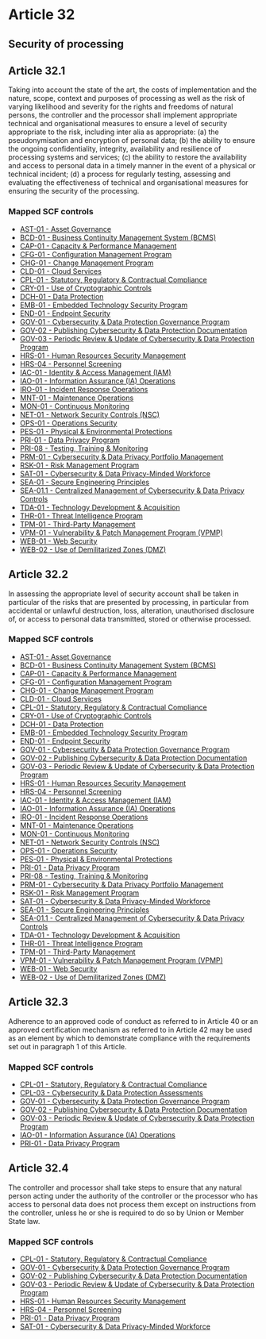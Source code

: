 # Article 32
## Security of processing

## Article 32.1
 Taking into account the state of the art, the costs of implementation and the nature, scope, context and purposes of processing as well as the risk of varying likelihood and severity for the rights and freedoms of natural persons, the controller and the processor shall implement appropriate technical and organisational measures to ensure a level of security appropriate to the risk, including inter alia as appropriate:
(a) the pseudonymisation and encryption of personal data;
(b) the ability to ensure the ongoing confidentiality, integrity, availability and resilience of processing systems and services;
(c) the ability to restore the availability and access to personal data in a timely manner in the event of a physical or technical incident;
(d) a process for regularly testing, assessing and evaluating the effectiveness of technical and organisational measures for ensuring the security of the processing.
### Mapped SCF controls
- [AST-01 - Asset Governance](../scf/ast-01-assetgovernance.md)
- [BCD-01 - Business Continuity Management System (BCMS)](../scf/bcd-01-businesscontinuitymanagementsystem(bcms).md)
- [CAP-01 - Capacity & Performance Management](../scf/cap-01-capacity&performancemanagement.md)
- [CFG-01 - Configuration Management Program](../scf/cfg-01-configurationmanagementprogram.md)
- [CHG-01 - Change Management Program](../scf/chg-01-changemanagementprogram.md)
- [CLD-01 - Cloud Services](../scf/cld-01-cloudservices.md)
- [CPL-01 - Statutory, Regulatory & Contractual Compliance](../scf/cpl-01-statutory,regulatory&contractualcompliance.md)
- [CRY-01 - Use of Cryptographic Controls](../scf/cry-01-useofcryptographiccontrols.md)
- [DCH-01 - Data Protection](../scf/dch-01-dataprotection.md)
- [EMB-01 - Embedded Technology Security Program](../scf/emb-01-embeddedtechnologysecurityprogram.md)
- [END-01 - Endpoint Security](../scf/end-01-endpointsecurity.md)
- [GOV-01 - Cybersecurity & Data Protection Governance Program](../scf/gov-01-cybersecurity&dataprotectiongovernanceprogram.md)
- [GOV-02 - Publishing Cybersecurity & Data Protection Documentation](../scf/gov-02-publishingcybersecurity&dataprotectiondocumentation.md)
- [GOV-03 - Periodic Review & Update of Cybersecurity & Data Protection Program](../scf/gov-03-periodicreview&updateofcybersecurity&dataprotectionprogram.md)
- [HRS-01 - Human Resources Security Management](../scf/hrs-01-humanresourcessecuritymanagement.md)
- [HRS-04 - Personnel Screening](../scf/hrs-04-personnelscreening.md)
- [IAC-01 - Identity & Access Management (IAM)](../scf/iac-01-identity&accessmanagement(iam).md)
- [IAO-01 - Information Assurance (IA) Operations](../scf/iao-01-informationassurance(ia)operations.md)
- [IRO-01 - Incident Response Operations](../scf/iro-01-incidentresponseoperations.md)
- [MNT-01 - Maintenance Operations](../scf/mnt-01-maintenanceoperations.md)
- [MON-01 - Continuous Monitoring](../scf/mon-01-continuousmonitoring.md)
- [NET-01 - Network Security Controls (NSC)](../scf/net-01-networksecuritycontrols(nsc).md)
- [OPS-01 - Operations Security](../scf/ops-01-operationssecurity.md)
- [PES-01 - Physical & Environmental Protections](../scf/pes-01-physical&environmentalprotections.md)
- [PRI-01 - Data Privacy Program](../scf/pri-01-dataprivacyprogram.md)
- [PRI-08 - Testing, Training & Monitoring](../scf/pri-08-testing,training&monitoring.md)
- [PRM-01 - Cybersecurity & Data Privacy Portfolio Management](../scf/prm-01-cybersecurity&dataprivacyportfoliomanagement.md)
- [RSK-01 - Risk Management Program](../scf/rsk-01-riskmanagementprogram.md)
- [SAT-01 - Cybersecurity & Data Privacy-Minded Workforce](../scf/sat-01-cybersecurity&dataprivacy-mindedworkforce.md)
- [SEA-01 - Secure Engineering Principles](../scf/sea-01-secureengineeringprinciples.md)
- [SEA-01.1 - Centralized Management of Cybersecurity & Data Privacy Controls](../scf/sea-011-centralizedmanagementofcybersecurity&dataprivacycontrols.md)
- [TDA-01 - Technology Development & Acquisition](../scf/tda-01-technologydevelopment&acquisition.md)
- [THR-01 - Threat Intelligence Program](../scf/thr-01-threatintelligenceprogram.md)
- [TPM-01 - Third-Party Management](../scf/tpm-01-third-partymanagement.md)
- [VPM-01 - Vulnerability & Patch Management Program (VPMP)](../scf/vpm-01-vulnerability&patchmanagementprogram(vpmp).md)
- [WEB-01 - Web Security](../scf/web-01-websecurity.md)
- [WEB-02 - Use of Demilitarized Zones (DMZ)](../scf/web-02-useofdemilitarizedzones(dmz).md)
## Article 32.2
 In assessing the appropriate level of security account shall be taken in particular of the risks that are presented by processing, in particular from accidental or unlawful destruction, loss, alteration, unauthorised disclosure of, or access to personal data transmitted, stored or otherwise processed.
### Mapped SCF controls
- [AST-01 - Asset Governance](../scf/ast-01-assetgovernance.md)
- [BCD-01 - Business Continuity Management System (BCMS)](../scf/bcd-01-businesscontinuitymanagementsystem(bcms).md)
- [CAP-01 - Capacity & Performance Management](../scf/cap-01-capacity&performancemanagement.md)
- [CFG-01 - Configuration Management Program](../scf/cfg-01-configurationmanagementprogram.md)
- [CHG-01 - Change Management Program](../scf/chg-01-changemanagementprogram.md)
- [CLD-01 - Cloud Services](../scf/cld-01-cloudservices.md)
- [CPL-01 - Statutory, Regulatory & Contractual Compliance](../scf/cpl-01-statutory,regulatory&contractualcompliance.md)
- [CRY-01 - Use of Cryptographic Controls](../scf/cry-01-useofcryptographiccontrols.md)
- [DCH-01 - Data Protection](../scf/dch-01-dataprotection.md)
- [EMB-01 - Embedded Technology Security Program](../scf/emb-01-embeddedtechnologysecurityprogram.md)
- [END-01 - Endpoint Security](../scf/end-01-endpointsecurity.md)
- [GOV-01 - Cybersecurity & Data Protection Governance Program](../scf/gov-01-cybersecurity&dataprotectiongovernanceprogram.md)
- [GOV-02 - Publishing Cybersecurity & Data Protection Documentation](../scf/gov-02-publishingcybersecurity&dataprotectiondocumentation.md)
- [GOV-03 - Periodic Review & Update of Cybersecurity & Data Protection Program](../scf/gov-03-periodicreview&updateofcybersecurity&dataprotectionprogram.md)
- [HRS-01 - Human Resources Security Management](../scf/hrs-01-humanresourcessecuritymanagement.md)
- [HRS-04 - Personnel Screening](../scf/hrs-04-personnelscreening.md)
- [IAC-01 - Identity & Access Management (IAM)](../scf/iac-01-identity&accessmanagement(iam).md)
- [IAO-01 - Information Assurance (IA) Operations](../scf/iao-01-informationassurance(ia)operations.md)
- [IRO-01 - Incident Response Operations](../scf/iro-01-incidentresponseoperations.md)
- [MNT-01 - Maintenance Operations](../scf/mnt-01-maintenanceoperations.md)
- [MON-01 - Continuous Monitoring](../scf/mon-01-continuousmonitoring.md)
- [NET-01 - Network Security Controls (NSC)](../scf/net-01-networksecuritycontrols(nsc).md)
- [OPS-01 - Operations Security](../scf/ops-01-operationssecurity.md)
- [PES-01 - Physical & Environmental Protections](../scf/pes-01-physical&environmentalprotections.md)
- [PRI-01 - Data Privacy Program](../scf/pri-01-dataprivacyprogram.md)
- [PRI-08 - Testing, Training & Monitoring](../scf/pri-08-testing,training&monitoring.md)
- [PRM-01 - Cybersecurity & Data Privacy Portfolio Management](../scf/prm-01-cybersecurity&dataprivacyportfoliomanagement.md)
- [RSK-01 - Risk Management Program](../scf/rsk-01-riskmanagementprogram.md)
- [SAT-01 - Cybersecurity & Data Privacy-Minded Workforce](../scf/sat-01-cybersecurity&dataprivacy-mindedworkforce.md)
- [SEA-01 - Secure Engineering Principles](../scf/sea-01-secureengineeringprinciples.md)
- [SEA-01.1 - Centralized Management of Cybersecurity & Data Privacy Controls](../scf/sea-011-centralizedmanagementofcybersecurity&dataprivacycontrols.md)
- [TDA-01 - Technology Development & Acquisition](../scf/tda-01-technologydevelopment&acquisition.md)
- [THR-01 - Threat Intelligence Program](../scf/thr-01-threatintelligenceprogram.md)
- [TPM-01 - Third-Party Management](../scf/tpm-01-third-partymanagement.md)
- [VPM-01 - Vulnerability & Patch Management Program (VPMP)](../scf/vpm-01-vulnerability&patchmanagementprogram(vpmp).md)
- [WEB-01 - Web Security](../scf/web-01-websecurity.md)
- [WEB-02 - Use of Demilitarized Zones (DMZ)](../scf/web-02-useofdemilitarizedzones(dmz).md)
## Article 32.3
 Adherence to an approved code of conduct as referred to in Article 40 or an approved certification mechanism as referred to in Article 42 may be used as an element by which to demonstrate compliance with the requirements set out in paragraph 1 of this Article.
### Mapped SCF controls
- [CPL-01 - Statutory, Regulatory & Contractual Compliance](../scf/cpl-01-statutory,regulatory&contractualcompliance.md)
- [CPL-03 - Cybersecurity & Data Protection Assessments](../scf/cpl-03-cybersecurity&dataprotectionassessments.md)
- [GOV-01 - Cybersecurity & Data Protection Governance Program](../scf/gov-01-cybersecurity&dataprotectiongovernanceprogram.md)
- [GOV-02 - Publishing Cybersecurity & Data Protection Documentation](../scf/gov-02-publishingcybersecurity&dataprotectiondocumentation.md)
- [GOV-03 - Periodic Review & Update of Cybersecurity & Data Protection Program](../scf/gov-03-periodicreview&updateofcybersecurity&dataprotectionprogram.md)
- [IAO-01 - Information Assurance (IA) Operations](../scf/iao-01-informationassurance(ia)operations.md)
- [PRI-01 - Data Privacy Program](../scf/pri-01-dataprivacyprogram.md)
## Article 32.4
 The controller and processor shall take steps to ensure that any natural person acting under the authority of the controller or the processor who has access to personal data does not process them except on instructions from the controller, unless he or she is required to do so by Union or Member State law.
### Mapped SCF controls
- [CPL-01 - Statutory, Regulatory & Contractual Compliance](../scf/cpl-01-statutory,regulatory&contractualcompliance.md)
- [GOV-01 - Cybersecurity & Data Protection Governance Program](../scf/gov-01-cybersecurity&dataprotectiongovernanceprogram.md)
- [GOV-02 - Publishing Cybersecurity & Data Protection Documentation](../scf/gov-02-publishingcybersecurity&dataprotectiondocumentation.md)
- [GOV-03 - Periodic Review & Update of Cybersecurity & Data Protection Program](../scf/gov-03-periodicreview&updateofcybersecurity&dataprotectionprogram.md)
- [HRS-01 - Human Resources Security Management](../scf/hrs-01-humanresourcessecuritymanagement.md)
- [HRS-04 - Personnel Screening](../scf/hrs-04-personnelscreening.md)
- [PRI-01 - Data Privacy Program](../scf/pri-01-dataprivacyprogram.md)
- [SAT-01 - Cybersecurity & Data Privacy-Minded Workforce](../scf/sat-01-cybersecurity&dataprivacy-mindedworkforce.md)